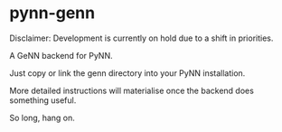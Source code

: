 pynn-genn
=========

Disclaimer: Development is currently on hold due to a shift in priorities.


A GeNN backend for PyNN.

Just copy or link the genn directory into your PyNN installation.

More detailed instructions will materialise once the backend does something useful.

So long, hang on.

 

